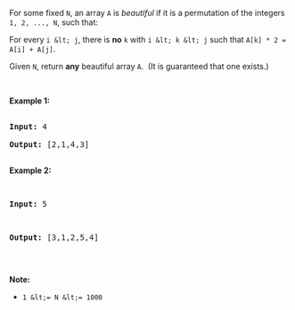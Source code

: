 For some fixed `` N ``, an array `` A `` is _beautiful_ if it is a permutation of the integers `` 1, 2, ..., N ``, such that:

For every `` i &lt; j ``, there is __no__&nbsp;`` k `` with `` i &lt; k &lt; j ``&nbsp;such that `` A[k] * 2 = A[i] + A[j] ``.

Given `` N ``, return __any__ beautiful array `` A ``.&nbsp; (It is guaranteed that one exists.)

&nbsp;

__Example 1:__

<pre>
<strong>Input: </strong><span id="example-input-1-1">4</span>
<strong>Output: </strong><span id="example-output-1">[2,1,4,3]</span>
</pre>

<div>
<p><strong>Example 2:</strong></p>
<pre>
<strong>Input: </strong><span id="example-input-2-1">5</span>
<strong>Output: </strong><span>[3,1,2,5,4]</span></pre>
<p>&nbsp;</p>
</div>

__Note:__

*   `` 1 &lt;= N &lt;= 1000 ``

<div>
<div>&nbsp;</div>
</div>